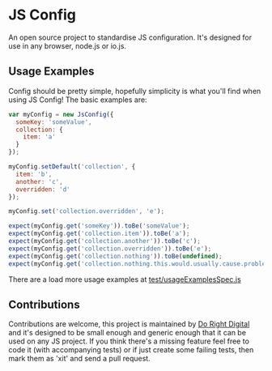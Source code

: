 JS Config
====

An open source project to standardise JS configuration.  It's designed for use in any browser, node.js or io.js.

Usage Examples
---

Config should be pretty simple, hopefully simplicity is what you'll find when using JS Config!  The basic examples are:

```javascript
var myConfig = new JsConfig({
  someKey: 'someValue',
  collection: {
    item: 'a'
  }
});

myConfig.setDefault('collection', {
  item: 'b',
  another: 'c',
  overridden: 'd'
});

myConfig.set('collection.overridden', 'e');

expect(myConfig.get('someKey')).toBe('someValue');
expect(myConfig.get('collection.item')).toBe('a');
expect(myConfig.get('collection.another')).toBe('c');
expect(myConfig.get('collection.overridden')).toBe('e');
expect(myConfig.get('collection.nothing')).toBe(undefined);
expect(myConfig.get('collection.nothing.this.would.usually.cause.problems')).toBe(undefined);

```

There are a load more usage examples at [test/usageExamplesSpec.js](test/usageExamplesSpec.js)

Contributions
---

Contributions are welcome, this project is maintained by [Do Right Digital](http://dorightdigital.com/)
 and it's designed to be small enough and generic enough that it can be used on any JS project.
 If you think there's a missing feature feel free to code it (with accompanying tests) or
  if just create some failing tests, then mark them as 'xit' and send a pull request.

